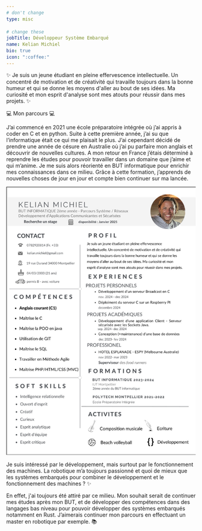 ```yaml
---
# don't change
type: misc

# change these
jobTitle: Développeur Système Embarqué
name: Kelian Michiel
bio: true
icon: ":coffee:"
---
```


✨ Je suis un jeune étudiant en pleine effervescence intellectuelle. Un concentré de motivation et de créativité qui travaille toujours dans la bonne humeur et qui se donne les moyens d'aller au bout de ses idées. Ma curiosité et mon esprit d'analyse sont mes atouts pour réussir dans mes projets. ✨

💻 Mon parcours 💻

J’ai commencé en 2021 une école préparatoire intégrée où j’ai appris à coder en C et en python. Suite à cette première année, j’ai su que l’informatique était ce qui me plaisait le plus. J’ai cependant décidé de prendre une année de césure en Australie où j’ai pu parfaire mon anglais et découvrir de nouvelles cultures. A mon retour en France j’étais déterminé à reprendre les études pour pouvoir travailler dans un domaine que j’aime et qui m’anime. Je me suis alors réorienté en BUT informatique pour enrichir mes connaissances dans ce milieu. Grâce à cette formation, j’apprends de nouvelles choses de jour en jour et compte bien continuer sur ma lancée.


![CV MICHIEL Kelian 2025](./cv/CV_MICHIEL_2025.jpeg "CV")

Je suis intéressé par le développement, mais surtout par le fonctionnement des machines. La robotique m’a toujours passionné et quoi de mieux que les systèmes embarqués pour combiner le développement et le fonctionnement des machines ? ✨

En effet, j'ai toujours été attiré par ce milieu. Mon souhait serait de continuer mes études après mon BUT, et de développer des compétences dans des langages bas niveau pour pouvoir développer des systèmes embarqués notamment en Rust. J’aimerais continuer mon parcours en effectuant un master en robotique par exemple. 📚




